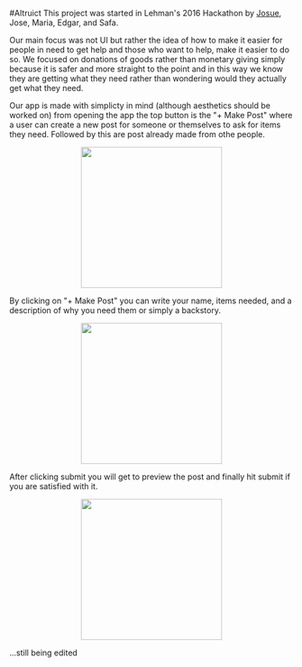 #Altruict
This project was started in Lehman's 2016 Hackathon by [Josue](https://github.com/josuerojasrojas), Jose, Maria, Edgar, and Safa.


Our main focus was not UI but rather the idea of how to make it easier for people in need to get help and those who want to help, make it easier to do so. We focused on donations of goods rather than monetary giving simply because it is safer and more straight to the point and in this way we know they are getting what they need rather than wondering would they actually get what they need. 

Our app is made with simplicty in mind (although aesthetics should be worked on) from opening the app the top button is the "+ Make Post" where a user can create a new post for someone or themselves to ask for items they need. Followed by this are post already made from othe people. 

<p align="center">
  <img src="https://github.com/josuerojasrojas/Altruist/blob/master/ScreenShots/Screenshot_20161105-212752.png?raw=true" width="250"/>
</p>

By clicking on "+ Make Post" you can write your name, items needed, and a description of why you need them or simply a backstory. 


<p align="center">
  <img src="https://github.com/josuerojasrojas/Altruist/blob/master/ScreenShots/Screenshot_20161105-210527.png" width="250"/>
</p>
After clicking submit you will get to preview the post and finally hit submit if you are satisfied with it. 

<p align="center">
  <img src="https://github.com/josuerojasrojas/Altruist/blob/master/ScreenShots/Screenshot_20161105-210622.png" width="250"/>
</p>


...still being edited
